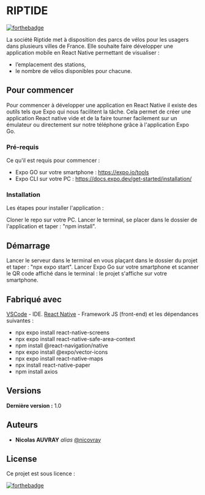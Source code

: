# RIPTIDE

[![forthebadge](https://forthebadge.com/images/badges/powered-by-oxygen.svg)](http://forthebadge.com)

La société Riptide met à disposition des parcs de vélos pour les usagers dans plusieurs villes de France.
Elle souhaite faire développer une application mobile en React Native permettant de visualiser :
- l’emplacement des stations,
- le nombre de vélos disponibles pour chacune.


## Pour commencer

Pour commencer à développer une application en React Native il existe des outils tels que Expo qui nous facilitent la tâche.
Cela permet de créer une application React native vide et de la faire tourner facilement sur un émulateur 
ou directement sur notre téléphone grâce à l'application Expo Go.


### Pré-requis

Ce qu'il est requis pour commencer :

- Expo GO sur votre smartphone : https://expo.io/tools
- Expo CLI sur votre PC : https://docs.expo.dev/get-started/installation/


### Installation

Les étapes pour installer l'application :

Cloner le repo sur votre PC.
Lancer le terminal, se placer dans le dossier de l'application et taper : "npm install".


## Démarrage

Lancer le serveur dans le terminal en vous plaçant dans le dossier du projet et taper : "npx expo start".
Lancer Expo Go sur votre smartphone et scanner le QR code affiché dans le terminal :
le projet s'affiche sur votre smartphone.


## Fabriqué avec

[VSCode](https://code.visualstudio.com/) - IDE.
[React Native](https://reactnative.dev/) - Framework JS (front-end)
et les dépendances suivantes :
- npx expo install react-native-screens
- npx expo install react-native-safe-area-context
- npm install @react-navigation/native
- npx expo install @expo/vector-icons
- npx expo install react-native-maps
- npx install react-native-paper
- npm install axios


## Versions

**Dernière version :** 1.0


## Auteurs

* **Nicolas AUVRAY** _alias_ [@nicovray](https://github.com/nicovray)


## License

Ce projet est sous licence :

[![forthebadge](https://forthebadge.com/images/badges/cc-by.svg)](http://forthebadge.com)